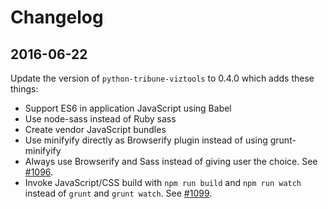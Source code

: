 Changelog
=========

2016-06-22
----------

Update the version of `python-tribune-viztools` to 0.4.0 which adds these things:

* Support ES6 in application JavaScript using Babel
* Use node-sass instead of Ruby sass
* Create vendor JavaScript bundles
* Use minifyify directly as Browserify plugin instead of using grunt-minifyify
* Always use Browserify and Sass instead of giving user the choice.  See [#1096](https://tribune.unfuddle.com/a#/projects/6/tickets/by_number/1096).
* Invoke JavaScript/CSS build with `npm run build` and `npm run watch` instead of `grunt` and `grunt watch`. See [#1099](https://tribune.unfuddle.com/a#/projects/6/tickets/by_number/1099).
